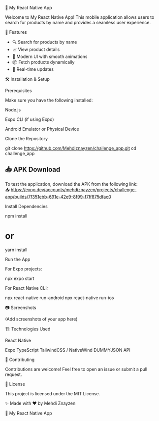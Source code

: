 📱 My React Native App

Welcome to My React Native App! This mobile application allows users to search for products by name and provides a seamless user experience.

🚀 Features
- 🔍 Search for products by name  
- 📈 View product details  
- 🎨 Modern UI with smooth animations  
- 📦 Fetch products dynamically  
- 🔄 Real-time updates

🛠 Installation & Setup

Prerequisites

Make sure you have the following installed:

Node.js

Expo CLI (if using Expo)

Android Emulator or Physical Device

Clone the Repository

git clone https://github.com/Mehdiznayzen/challenge_app.git
cd challenge_app

## 📥 APK Download

To test the application, download the APK from the following link:  
📥 https://expo.dev/accounts/mehdiznayzen/projects/challenge-app/builds/7f351ebb-691e-42e9-8f99-f7ff875dfac0  

Install Dependencies

npm install
# or
yarn install

Run the App

For Expo projects:

npx expo start

For React Native CLI:

npx react-native run-android 
npx react-native run-ios     

📷 Screenshots

(Add screenshots of your app here)

🏗 Technologies Used

React Native

Expo
TypeScript
TailwindCSS / NativeWind
DUMMYJSON API

🤝 Contributing

Contributions are welcome! Feel free to open an issue or submit a pull request.

📜 License

This project is licensed under the MIT License.

✨ Made with ❤️ by Mehdi Znayzen

📱 My React Native App